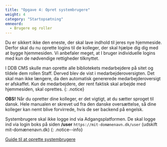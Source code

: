 ```yaml
---
title: "Opgave 4: Opret systembrugere"
weight: 4
category: "Startopsætning"
emneord:
  - Brugere og roller
---
```


Du er sikkert ikke den eneste, der skal lave indhold til jeres nye hjemmeside. Derfor skal du nu oprette logins til de kolleger, der skal hjælpe dig dig med at bygge hjemmesiden.
Vi anbefaler meget, at I bruger individuelle logins med kun de nødvendige rettigheder tilknyttet.

I DDB CMS skulle man oprette alle bibliotekets medarbejdere på sitet og tildele dem rollen Staff. Derved blev de vist i medarbejderoversigten. Det skal man ikke længere, da den automatisk genererede medarbejderoversigt er afskaffet. Kun de medarbejdere, der rent faktisk skal arbejde med hjemmesiden, skal oprettes. 
{: .notice}

**OBS!** Når du opretter dine kolleger, er det vigtigt, at du sætter sproget til dansk. Hele manualen  er skrevet ud fra den danske oversættelse, så dine kolleger kan nemt blive forvirrede, hvis de ser backend på engelsk. 

Systembrugere skal ikke logge ind via Adgangsplatformen. De skal logge ind via login boks på siden **/user**
`https://mit-domænenavn.dk/user` (udskift mit-domænenavn.dk)
{: .notice--info}

[Guide til at oprette systembrugere](https://www.folkebibliotekernescms.dk/main/konfiguration/personer/)









